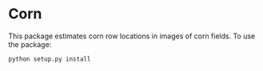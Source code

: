 # Corn

This package estimates corn row locations in images of corn fields. To use the package:

```sh
python setup.py install
```

